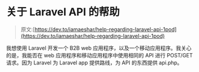 # 关于 Laravel API 的帮助

> 原文:[https://dev.to/iamaeshar/help-regarding-laravel-api-1pod](https://dev.to/iamaeshar/help-regarding-laravel-api-1pod)

我想使用 Laravel 开发一个 B2B web 应用程序，以及一个移动应用程序。我关心的是，我能否在 web 应用程序和移动应用程序中使用相同的 API 进行 POST/GET 请求。因为 Laravel 为 Laravel app 提供路线，为 API 的东西提供 api.php。
